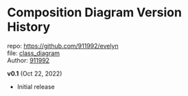 # Composition Diagram Version History
repo: https://github.com/911992/evelyn  
file: [class_diagram](./class_diagram.svg)  
Author: [911992](https://github.com/911992)  

**v0.1** (Oct 22, 2022)

* Initial release